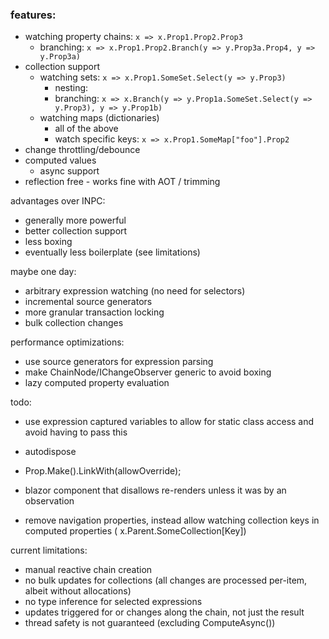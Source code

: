 ﻿### features:

- watching property chains: `x => x.Prop1.Prop2.Prop3`
    - branching: `x => x.Prop1.Prop2.Branch(y => y.Prop3a.Prop4, y => y.Prop3a)`
- collection support
  - watching sets: `x => x.Prop1.SomeSet.Select(y => y.Prop3)`
      - nesting:
      - branching: `x => x.Branch(y => y.Prop1a.SomeSet.Select(y => y.Prop3), y => y.Prop1b)`
  - watching maps (dictionaries)
      - all of the above
      - watch specific keys: `x => x.Prop1.SomeMap["foo"].Prop2`
- change throttling/debounce
- computed values
  - async support
- reflection free - works fine with AOT / trimming

advantages over INPC:
- generally more powerful
- better collection support
- less boxing
- eventually less boilerplate (see limitations)

maybe one day:
- arbitrary expression watching (no need for selectors)
- incremental source generators
- more granular transaction locking
- bulk collection changes

performance optimizations:

- use source generators for expression parsing
- make ChainNode/IChangeObserver generic to avoid boxing
- lazy computed property evaluation

todo:

- use expression captured variables to allow for static class access and avoid having to pass this
- autodispose
- Prop.Make().LinkWith(allowOverride);
- blazor component that disallows re-renders unless it was by an observation

- remove navigation properties, instead allow watching collection keys in computed properties (
  x.Parent.SomeCollection[Key])


current limitations:
 - manual reactive chain creation
 - no bulk updates for collections (all changes are processed per-item, albeit without allocations)
 - no type inference for selected expressions
 - updates triggered for or changes along the chain, not just the result
 - thread safety is not guaranteed (excluding ComputeAsync())